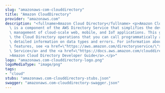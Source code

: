 ```yaml
---
slug: "amazonaws-com-clouddirectory"
title: "Amazon CloudDirectory"
provider: "amazonaws.com"
description: "<fullname>Amazon Cloud Directory</fullname> <p>Amazon Cloud Directory\
  \ is a component of the AWS Directory Service that simplifies the development and\
  \ management of cloud-scale web, mobile, and IoT applications. This guide describes\
  \ the Cloud Directory operations that you can call programmatically and includes\
  \ detailed information on data types and errors. For information about Cloud Directory\
  \ features, see <a href=\"https://aws.amazon.com/directoryservice/\">AWS Directory\
  \ Service</a> and the <a href=\"https://docs.aws.amazon.com/clouddirectory/latest/developerguide/what_is_cloud_directory.html\"\
  >Amazon Cloud Directory Developer Guide</a>.</p>"
logo: "amazonaws.com-clouddirectory-logo.png"
logoMediaType: "image/png"
tags:
- "cloud"
stubs: "amazonaws.com-clouddirectory-stubs.json"
swagger: "amazonaws.com-clouddirectory-swagger.json"
---
```

